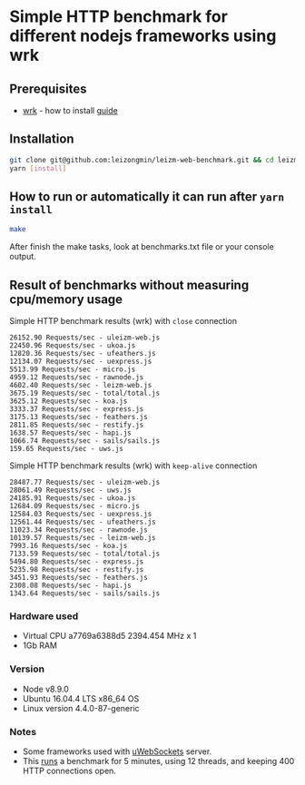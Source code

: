 # Simple HTTP benchmark for different nodejs frameworks using wrk

## Prerequisites

* [wrk](https://github.com/wg/wrk) - how to install [guide](https://github.com/wg/wrk/wiki/Installing-Wrk-on-Linux)

## Installation

```bash
git clone git@github.com:leizongmin/leizm-web-benchmark.git && cd leizm-web-benchmark
yarn [install]
```

## How to run or automatically it can run after `yarn install`

```bash
make
```

After finish the make tasks, look at benchmarks.txt file or your console output.

## Result of benchmarks without measuring cpu/memory usage

Simple HTTP benchmark results (wrk) with `close` connection

```text
26152.90 Requests/sec - uleizm-web.js
22450.96 Requests/sec - ukoa.js
12820.36 Requests/sec - ufeathers.js
12134.07 Requests/sec - uexpress.js
5513.99 Requests/sec - micro.js
4959.12 Requests/sec - rawnode.js
4602.40 Requests/sec - leizm-web.js
3675.19 Requests/sec - total/total.js
3625.12 Requests/sec - koa.js
3333.37 Requests/sec - express.js
3175.13 Requests/sec - feathers.js
2811.85 Requests/sec - restify.js
1638.57 Requests/sec - hapi.js
1066.74 Requests/sec - sails/sails.js
159.65 Requests/sec - uws.js
```

Simple HTTP benchmark results (wrk) with `keep-alive` connection

```text
28487.77 Requests/sec - uleizm-web.js
28061.49 Requests/sec - uws.js
24185.91 Requests/sec - ukoa.js
12684.09 Requests/sec - micro.js
12584.03 Requests/sec - uexpress.js
12561.44 Requests/sec - ufeathers.js
11023.34 Requests/sec - rawnode.js
10139.57 Requests/sec - leizm-web.js
7993.16 Requests/sec - koa.js
7133.59 Requests/sec - total/total.js
5494.80 Requests/sec - express.js
5235.98 Requests/sec - restify.js
3451.93 Requests/sec - feathers.js
2308.08 Requests/sec - hapi.js
1343.64 Requests/sec - sails/sails.js
```

### Hardware used

* Virtual CPU a7769a6388d5 2394.454 MHz x 1
* 1Gb RAM

### Version

* Node v8.9.0
* Ubuntu 16.04.4 LTS x86_64 OS
* Linux version 4.4.0-87-generic

### Notes

* Some frameworks used with [uWebSockets](https://github.com/uWebSockets/uWebSockets) server.
* This [runs](https://github.com/hbakhtiyor/node-frameworks-benchmark/blob/master/run#L9-L12) a benchmark for 5 minutes, using 12 threads, and keeping 400 HTTP connections open.
